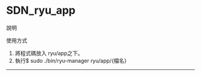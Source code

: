# SDN_ryu_app
說明



使用方式
1. 將程式碼放入 ryu/app之下。
2. 執行$ sudo ./bin/ryu-manager ryu/app/{檔名} 

--------
